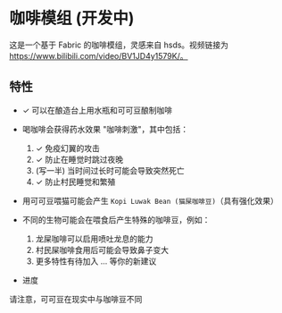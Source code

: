 # 咖啡模组 (开发中)
这是一个基于 Fabric 的咖啡模组，灵感来自 hsds。视频链接为 https://www.bilibili.com/video/BV1JD4y1579K/。

## 特性
- ✓ 可以在酿造台上用水瓶和可可豆酿制咖啡
- 喝咖啡会获得药水效果 "咖啡刺激"，其中包括：
    1. ✓ 免疫幻翼的攻击
    2. ✓ 防止在睡觉时跳过夜晚
    3. (写一半) 当时间过长时可能会导致突然死亡
    4. ✓ 防止村民睡觉和繁殖

- 用可可豆喂猫可能会产生 `Kopi Luwak Bean (猫屎咖啡豆)`（具有强化效果）
- 不同的生物可能会在喂食后产生特殊的咖啡豆，例如：
    1. 龙屎咖啡可以启用喷吐龙息的能力
    2. 村民屎咖啡食用后可能会导致鼻子变大
    3. 更多特性有待加入 ... 等你的新建议
- 进度

请注意，可可豆在现实中与咖啡豆不同